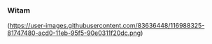 ### Witam

(https://user-images.githubusercontent.com/83636448/116988325-81747480-acd0-11eb-95f5-90e0311f20dc.png)

